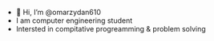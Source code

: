 - 👋 Hi, I’m @omarzydan610
- I am computer engineering student 
- Intersted in compitative progreamming & problem solving 
